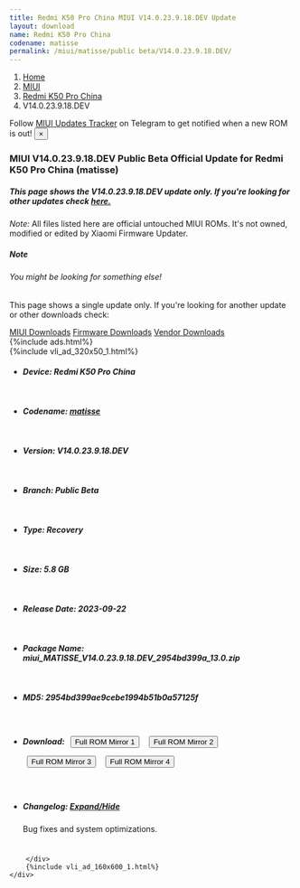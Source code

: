 ```yaml
---
title: Redmi K50 Pro China MIUI V14.0.23.9.18.DEV Update
layout: download
name: Redmi K50 Pro China
codename: matisse
permalink: /miui/matisse/public beta/V14.0.23.9.18.DEV/
---
```

<nav aria-label="breadcrumb">
    <ol class="breadcrumb">
        <li class="breadcrumb-item"><a href="/">Home</a></li>
        <li class="breadcrumb-item"><a href="/miui/">MIUI</a></li>
        <li class="breadcrumb-item"><a href="/miui/matisse/">Redmi K50 Pro China</a></li>
        <li class="breadcrumb-item active" aria-current="page">V14.0.23.9.18.DEV</li>
    </ol>
</nav>
<div class="alert alert-primary alert-dismissible fade show" role="alert">
    Follow <a href="https://t.me/MIUIUpdatesTracker" class="alert-link">MIUI Updates Tracker</a> on Telegram to get
    notified when a new ROM is out!
    <button type="button" class="close" data-dismiss="alert" aria-label="Close">
        <span aria-hidden="true">&times;</span>
    </button>
</div>
<div class="col-12 mx-auto">
    <h3 class="title bg-light p-2 rounded">MIUI V14.0.23.9.18.DEV Public Beta Official Update for Redmi K50 Pro China (matisse)</h3>
    <h5>This page shows the V14.0.23.9.18.DEV update only. If you're looking for other updates check
        <a href="/miui/matisse/">here.</a></h5>
    <p><i>Note: </i>All files listed here are official untouched MIUI ROMs.
        It's not owned, modified or edited by Xiaomi Firmware Updater.</p>
    <div class="card">
        <div class="card-body">
            <h5 class="card-title">Note</h5>
            <h6 class="card-subtitle mb-2 text-muted">You might be looking for something else!</h6>
            <p class="card-text">This page shows a single update only.
                If you're looking for another update or other downloads check:</p>
            <a href="/miui/" class="card-link">MIUI Downloads</a>
            <a href="/firmware/" class="card-link">Firmware Downloads</a>
            <a href="/vendor/" class="card-link">Vendor Downloads</a>
        </div>
    </div>
    {%include ads.html%}
    <div class="row justify-content-center">
        <div class="col-10" id="downloads">
                    <div class="card card-body">
            {%include vli_ad_320x50_1.html%}
            <ul class="list-unstyled">
                <li style="padding-bottom: 10px;">
                    <h5><b>Device: </b>Redmi K50 Pro China</h5>
                </li>
                <li style="padding-bottom: 10px;">
                    <h5><b>Codename: </b> <a href="/miui/matisse/" target="_blank">matisse</a> </h5>
                </li>
                <li style="padding-bottom: 10px;">
                    <h5><b>Version: </b>V14.0.23.9.18.DEV</h5>
                </li>
                <li style="padding-bottom: 10px;">
                    <h5><b>Branch: </b>Public Beta</h5>
                </li>
                <li style="padding-bottom: 10px;">
                    <h5><b>Type: </b>Recovery</h5>
                </li>
                <li style="padding-bottom: 10px;">
                    <h5><b>Size: </b>5.8 GB</h5>
                </li>
                <li style="padding-bottom: 10px;">
                    <h5><b>Release Date: </b>2023-09-22</h5>
                </li>
                <li style="padding-bottom: 10px;">
                    <h5><b>Package Name: </b><span id="filename" class="text-dark">miui_MATISSE_V14.0.23.9.18.DEV_2954bd399a_13.0.zip</span></h5>
                </li>
                <li style="padding-bottom: 10px;">
                    <h5><b>MD5: </b><span id="md5" class="text-muted">2954bd399ae9cebe1994b51b0a57125f</span></h5>
                </li>
                <li style="padding-bottom: 10px;">
                    <h5><b>Download: </b> <button type="button" id="download" class="btn btn-primary" style="margin: 7px;" onclick="window.open('https://bigota.d.miui.com/V14.0.23.9.18.DEV/miui_MATISSE_V14.0.23.9.18.DEV_2954bd399a_13.0.zip', '_blank');"><i class="fa fa-download"></i> Full ROM Mirror 1</button> <button type="button" id="download" class="btn btn-primary" style="margin: 7px;" onclick="window.open('https://ks3orig.bigota.d.miui.com/V14.0.23.9.18.DEV/miui_MATISSE_V14.0.23.9.18.DEV_2954bd399a_13.0.zip', '_blank');"><i class="fa fa-download"></i> Full ROM Mirror 2</button> <button type="button" id="download" class="btn btn-primary" style="margin: 7px;" onclick="window.open('https://airtel.bigota.d.miui.com/V14.0.23.9.18.DEV/miui_MATISSE_V14.0.23.9.18.DEV_2954bd399a_13.0.zip', '_blank');"><i class="fa fa-download"></i> Full ROM Mirror 3</button> <button type="button" id="download" class="btn btn-primary" style="margin: 7px;" onclick="window.open('https://hugeota.d.miui.com/V14.0.23.9.18.DEV/miui_MATISSE_V14.0.23.9.18.DEV_2954bd399a_13.0.zip', '_blank');"><i class="fa fa-download"></i> Full ROM Mirror 4</button></h5>
                </li>
                <li style="padding-bottom: 10px;">
                    <h5><b>Changelog: </b><a href="#matisse_1_changelog" data-toggle="collapse" role="button"
                            aria-expanded="false" aria-controls="matisse_1_changelog"> <i class="fa fa-arrow-down"
                                aria-hidden="true"></i> Expand/Hide</a></h5>
                    <div class="collapse" id="matisse_1_changelog">
                        <p id="changelog_text">Bug fixes and system optimizations.</p>
                    </div>
                </li>
            </ul>
        </div>

        </div>
        {%include vli_ad_160x600_1.html%}
    </div>
</div>
